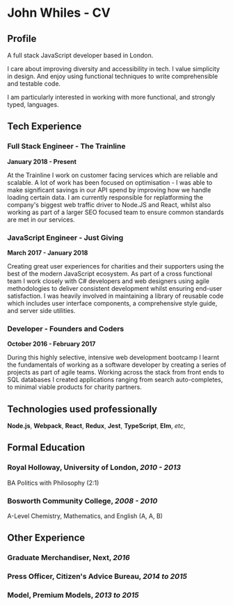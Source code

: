 # John Whiles - CV
## Profile
A full stack JavaScript developer based in London. 

I care about improving diversity and accessibility in tech. I value simplicity in
design. And enjoy using functional techniques to write comprehensible and testable
code. 

I am particularly interested in working with more functional, and strongly typed, languages. 


## Tech Experience

### Full Stack Engineer - The Trainline
__January 2018 - Present__

  At the Trainline I work on customer facing services which are reliable and 
scalable. A lot of work has been focused on optimisation - I was able to make
significant savings in our API spend by improving how we handle loading 
certain data. 
  I am currently responsible for replatforming the company's biggest web 
traffic driver to Node.JS and React, whilst also working as part of a 
larger SEO focused team to ensure common standards are met in our services.

### JavaScript Engineer - Just Giving
__March 2017 - January 2018__

  Creating great user experiences for charities and their supporters using the
best of the modern JavaScript ecosystem. As part of a cross functional team I
work closely with C# developers and web designers using agile methodologies to 
deliver consistent development whilst ensuring end-user satisfaction.
  I was heavily involved in maintaining a library of reusable code which includes 
user interface components, a comprehensive style guide, and server side utilities.

### Developer - Founders and Coders
__October 2016 - February 2017__

During this highly selective, intensive web development bootcamp I learnt the 
fundamentals of working as a software developer by creating a series of projects as part
of agile teams. Working across the stack from front ends to SQL databases I
created  applications ranging from search auto-completes, to minimal viable 
products for charity partners. 

## Technologies used professionally 
__Node.js__,
__Webpack__,
__React__,
__Redux__,
__Jest__,
__TypeScript__,
__Elm__,
_etc_,

## Formal Education
### Royal Holloway, University of London, *2010 - 2013*
BA Politics with Philosophy (2:1)

### Bosworth Community College, *2008 - 2010*
A-Level Chemistry, Mathematics, and English (A, A, B)

## Other Experience
### Graduate Merchandiser, Next, *2016*

### Press Officer, Citizen's Advice Bureau, *2014 to 2015*

### Model, Premium Models, *2013 to 2015*

